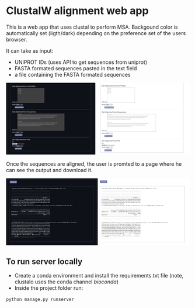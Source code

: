 # ClustalW alignment web app

This is a web app that uses clustal to perform MSA. Backgound color is automatically set (ligth/dark) depending on the preference set of the users browser.

It can take as input:
* UNIPROT IDs (uses API to get sequences from uniprot)
* FASTA formated sequences pasted in the text field
* a file containing the FASTA formated sequences

![alt text](./readme_pics/input.png)

Once the sequences are aligned, the user is promted to a page where he can see the output and download it.

![alt text](./readme_pics/output.png)

## To run server locally

* Create a conda environment and install the requirements.txt file (note, clustalo uses the conda channel *bioconda*)
* Inside the project folder run:
```
python manage.py runserver
```
